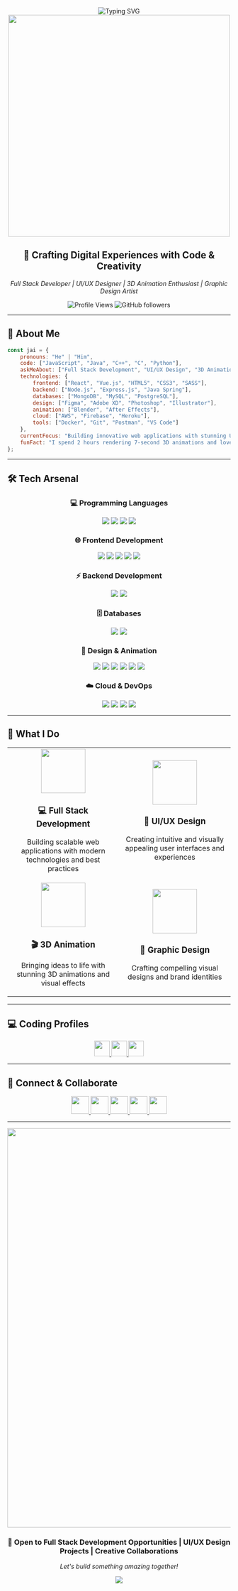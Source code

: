<div align="center">
  <img src="https://readme-typing-svg.herokuapp.com?font=Orbitron&size=35&pause=1000&color=00D9FF&center=true&vCenter=true&width=600&lines=Hi+%F0%9F%91%8B%2C+I'm+Jai+Sandhu;Full+Stack+Developer;UI%2FUX+Designer;3D+Animation+Artist;Problem+Solver" alt="Typing SVG" />
</div>

<div align="center">
  <img src="https://user-images.githubusercontent.com/74038190/225813708-98b745f2-7d22-48cf-9150-083f1b00d6c9.gif" width="500">
</div>

<h2 align="center">🚀 Crafting Digital Experiences with Code & Creativity</h2>

<p align="center">
  <em>Full Stack Developer | UI/UX Designer | 3D Animation Enthusiast | Graphic Design Artist</em>
</p>

<div align="center">
  <img src="https://komarev.com/ghpvc/?username=jai-sandhu&label=Profile%20views&color=0e75b6&style=flat" alt="Profile Views" />
  <img src="https://img.shields.io/github/followers/jai-sandhu?label=Followers&style=social" alt="GitHub followers" />
</div>

---

## 💫 About Me

```javascript
const jai = {
    pronouns: "He" | "Him",
    code: ["JavaScript", "Java", "C++", "C", "Python"],
    askMeAbout: ["Full Stack Development", "UI/UX Design", "3D Animation", "Graphic Design"],
    technologies: {
        frontend: ["React", "Vue.js", "HTML5", "CSS3", "SASS"],
        backend: ["Node.js", "Express.js", "Java Spring"],
        databases: ["MongoDB", "MySQL", "PostgreSQL"],
        design: ["Figma", "Adobe XD", "Photoshop", "Illustrator"],
        animation: ["Blender", "After Effects"],
        cloud: ["AWS", "Firebase", "Heroku"],
        tools: ["Docker", "Git", "Postman", "VS Code"]
    },
    currentFocus: "Building innovative web applications with stunning UI/UX",
    funFact: "I spend 2 hours rendering 7-second 3D animations and love every minute of it! 🎬"
};
```

---

## 🛠️ Tech Arsenal

<div align="center">

### 💻 Programming Languages
<p>
  <img src="https://img.shields.io/badge/JavaScript-F7DF1E?style=for-the-badge&logo=javascript&logoColor=black" />
  <img src="https://img.shields.io/badge/Java-ED8B00?style=for-the-badge&logo=openjdk&logoColor=white" />
  <img src="https://img.shields.io/badge/C++-00599C?style=for-the-badge&logo=c%2B%2B&logoColor=white" />
  <img src="https://img.shields.io/badge/C-00599C?style=for-the-badge&logo=c&logoColor=white" />
</p>

### 🌐 Frontend Development
<p>
  <img src="https://img.shields.io/badge/React-20232A?style=for-the-badge&logo=react&logoColor=61DAFB" />
  <img src="https://img.shields.io/badge/Next.js-35495E?style=for-the-badge&logo=Next.js&logoColor=00000" />
  <img src="https://img.shields.io/badge/HTML5-E34F26?style=for-the-badge&logo=html5&logoColor=white" />
  <img src="https://img.shields.io/badge/CSS3-1572B6?style=for-the-badge&logo=css3&logoColor=white" />
  <img src="https://img.shields.io/badge/Sass-CC6699?style=for-the-badge&logo=sass&logoColor=white" />
</p>

### ⚡ Backend Development
<p>
  <img src="https://img.shields.io/badge/Node.js-43853D?style=for-the-badge&logo=node.js&logoColor=white" />
  <img src="https://img.shields.io/badge/Express.js-404D59?style=for-the-badge" />
</p>

### 🗄️ Databases
<p>
  <img src="https://img.shields.io/badge/MongoDB-4EA94B?style=for-the-badge&logo=mongodb&logoColor=white" />
  <img src="https://img.shields.io/badge/MySQL-005C84?style=for-the-badge&logo=mysql&logoColor=white" />
</p>

### 🎨 Design & Animation
<p>
  <img src="https://img.shields.io/badge/Figma-F24E1E?style=for-the-badge&logo=figma&logoColor=white" />
  <img src="https://img.shields.io/badge/Adobe%20XD-470137?style=for-the-badge&logo=Adobe%20XD&logoColor=#FF61F6" />
  <img src="https://img.shields.io/badge/Blender-%23F5792A.svg?style=for-the-badge&logo=blender&logoColor=white" />
  <img src="https://img.shields.io/badge/Adobe%20Photoshop-31A8FF?style=for-the-badge&logo=Adobe%20Photoshop&logoColor=black" />
  <img src="https://img.shields.io/badge/Adobe%20Illustrator-FF9A00?style=for-the-badge&logo=adobe%20illustrator&logoColor=white" />
  <img src="https://img.shields.io/badge/After%20Effects-9999FF?style=for-the-badge&logo=Adobe%20After%20Effects&logoColor=white" />
</p>

### ☁️ Cloud & DevOps
<p>
  <img src="https://img.shields.io/badge/AWS-232F3E?style=for-the-badge&logo=amazon-aws&logoColor=white" />
  <img src="https://img.shields.io/badge/Firebase-039BE5?style=for-the-badge&logo=Firebase&logoColor=white" />
  <img src="https://img.shields.io/badge/Docker-2496ED?style=for-the-badge&logo=docker&logoColor=white" />
  <img src="https://img.shields.io/badge/Git-F05032?style=for-the-badge&logo=git&logoColor=white" />
</p>

</div>

---

## 💼 What I Do

<div align="center">
  <table>
    <tr>
      <td align="center" width="50%">
        <img src="https://user-images.githubusercontent.com/74038190/212257467-871d32b7-e401-42e8-a166-fcfd7baa4c6b.gif" width="100">
        <h3>💻 Full Stack Development</h3>
        <p>Building scalable web applications with modern technologies and best practices</p>
      </td>
      <td align="center" width="50%">
        <img src="https://user-images.githubusercontent.com/74038190/212257454-16e3712e-945a-4ca2-b238-408ad0bf87e6.gif" width="100">
        <h3>🎨 UI/UX Design</h3>
        <p>Creating intuitive and visually appealing user interfaces and experiences</p>
      </td>
    </tr>
    <tr>
      <td align="center" width="50%">
        <img src="https://user-images.githubusercontent.com/74038190/212257465-7ce8d493-cac5-494e-982a-5a9deb852c4b.gif" width="100">
        <h3>🎬 3D Animation</h3>
        <p>Bringing ideas to life with stunning 3D animations and visual effects</p>
      </td>
      <td align="center" width="50%">
        <img src="https://user-images.githubusercontent.com/74038190/212257468-1e9a91f1-b626-4baa-b15d-5c385dfa7ed2.gif" width="100">
        <h3>🎨 Graphic Design</h3>
        <p>Crafting compelling visual designs and brand identities</p>
      </td>
    </tr>
  </table>
</div>

---


## 💻 Coding Profiles

<div align="center">
  <a href="[https://leetcode.com/jai-sandhu](https://leetcode.com/u/jaisandhu87/)" target="_blank">
    <img src="https://img.shields.io/badge/-LeetCode-FFA116?style=for-the-badge&logo=LeetCode&logoColor=black" height="35px">
  </a>
  <a href="https://www.codingninjas.com/codestudio/profile/jai-sandhu" target="_blank">
    <img src="https://img.shields.io/badge/-Coding%20Ninjas-DD6620?style=for-the-badge&logoColor=white" height="35px">
  </a>
  <a href="https://www.hackerrank.com/jai_sandhu" target="_blank">
    <img src="https://img.shields.io/badge/-Hackerrank-2EC866?style=for-the-badge&logo=HackerRank&logoColor=white" height="35px">
  </a>
</div>

---

## 🤝 Connect & Collaborate

<div align="center">
  <a href="https://linkedin.com/in/jai-sandhu" target="_blank">
    <img src="https://img.shields.io/badge/LinkedIn-0077B5?style=for-the-badge&logo=linkedin&logoColor=white" height="40px">
  </a>
  <a href="https://twitter.com/jai_sandhu_dev" target="_blank">
    <img src="https://img.shields.io/badge/Twitter-1DA1F2?style=for-the-badge&logo=twitter&logoColor=white" height="40px">
  </a>
  <a href="https://jai-sandhu.dev" target="_blank">
    <img src="https://img.shields.io/badge/Portfolio-FF5722?style=for-the-badge&logo=google-chrome&logoColor=white" height="40px">
  </a>
  <a href="mailto:jai.sandhu.dev@gmail.com" target="_blank">
    <img src="https://img.shields.io/badge/Gmail-D14836?style=for-the-badge&logo=gmail&logoColor=white" height="40px">
  </a>
  <a href="https://instagram.com/jai.sandhu.designs" target="_blank">
    <img src="https://img.shields.io/badge/Instagram-E4405F?style=for-the-badge&logo=instagram&logoColor=white" height="40px">
  </a>
</div>

---

<div align="center">
  <img src="https://user-images.githubusercontent.com/74038190/212284100-561aa473-3905-4a80-b561-0d28506553ee.gif" width="900">
</div>

<div align="center">
  <h3>💼 Open to Full Stack Development Opportunities | UI/UX Design Projects | Creative Collaborations</h3>
  <p><em>Let's build something amazing together!</em></p>
</div>

<div align="center">
  <img src="https://capsule-render.vercel.app/api?type=waving&color=gradient&height=100&section=footer&width=100%"/>
</div>
